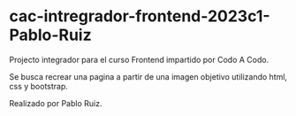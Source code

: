 # cac-intregrador-frontend-2023c1-Pablo-Ruiz

Projecto integrador para el curso Frontend impartido por Codo A Codo.

Se busca recrear una pagina a partir de una imagen objetivo utilizando html, css y bootstrap.

Realizado por Pablo Ruiz.

